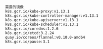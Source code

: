 	需要的镜像
	k8s.gcr.io/kube-proxy:v1.13.1
	k8s.gcr.io/kube-controller-manager:v1.13.1
	k8s.gcr.io/kube-apiserver:v1.13.1
	k8s.gcr.io/kube-scheduler:v1.13.1
	k8s.gcr.io/coredns:1.2.6
	k8s.gcr.io/etcd:3.2.24
	quay.io/coreos/flannel:v0.10.0-amd64
	k8s.gcr.io/pause:3.1

